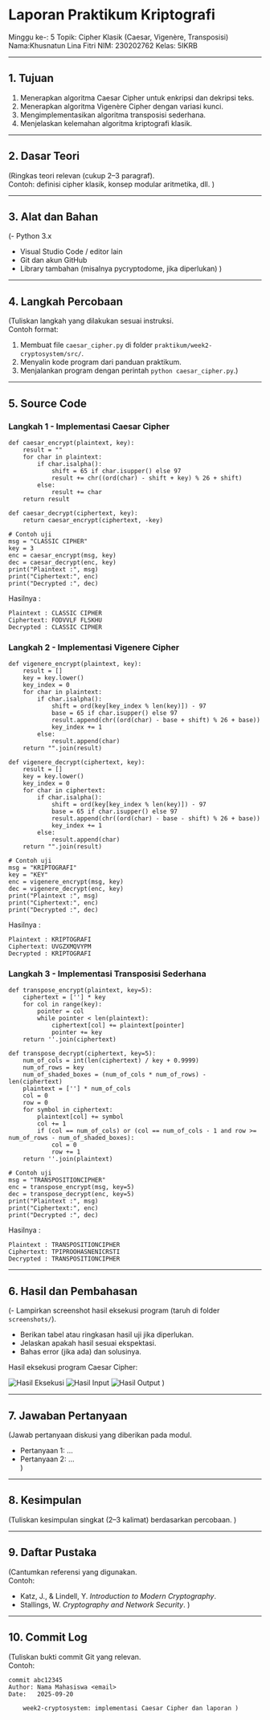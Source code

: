 # Laporan Praktikum Kriptografi
Minggu ke-: 5
Topik:  Cipher Klasik (Caesar, Vigenère, Transposisi) 
Nama:Khusnatun Lina Fitri 
NIM: 230202762 
Kelas: 5IKRB 

---

## 1. Tujuan
1. Menerapkan algoritma Caesar Cipher untuk enkripsi dan dekripsi teks.
2. Menerapkan algoritma Vigenère Cipher dengan variasi kunci.
3. Mengimplementasikan algoritma transposisi sederhana.
4. Menjelaskan kelemahan algoritma kriptografi klasik.

---

## 2. Dasar Teori
(Ringkas teori relevan (cukup 2–3 paragraf).  
Contoh: definisi cipher klasik, konsep modular aritmetika, dll.  )

---

## 3. Alat dan Bahan
(- Python 3.x  
- Visual Studio Code / editor lain  
- Git dan akun GitHub  
- Library tambahan (misalnya pycryptodome, jika diperlukan)  )

---

## 4. Langkah Percobaan
(Tuliskan langkah yang dilakukan sesuai instruksi.  
Contoh format:
1. Membuat file `caesar_cipher.py` di folder `praktikum/week2-cryptosystem/src/`.
2. Menyalin kode program dari panduan praktikum.
3. Menjalankan program dengan perintah `python caesar_cipher.py`.)

---

## 5. Source Code
### Langkah 1 - Implementasi Caesar Cipher
```
def caesar_encrypt(plaintext, key):
    result = ""
    for char in plaintext:
        if char.isalpha():
            shift = 65 if char.isupper() else 97
            result += chr((ord(char) - shift + key) % 26 + shift)
        else:
            result += char
    return result

def caesar_decrypt(ciphertext, key):
    return caesar_encrypt(ciphertext, -key)

# Contoh uji
msg = "CLASSIC CIPHER"
key = 3
enc = caesar_encrypt(msg, key)
dec = caesar_decrypt(enc, key)
print("Plaintext :", msg)
print("Ciphertext:", enc)
print("Decrypted :", dec)
```
Hasilnya : 
```
Plaintext : CLASSIC CIPHER
Ciphertext: FODVVLF FLSKHU
Decrypted : CLASSIC CIPHER
```

### Langkah 2 - Implementasi Vigenere Cipher

```
def vigenere_encrypt(plaintext, key):
    result = []
    key = key.lower()
    key_index = 0
    for char in plaintext:
        if char.isalpha():
            shift = ord(key[key_index % len(key)]) - 97
            base = 65 if char.isupper() else 97
            result.append(chr((ord(char) - base + shift) % 26 + base))
            key_index += 1
        else:
            result.append(char)
    return "".join(result)

def vigenere_decrypt(ciphertext, key):
    result = []
    key = key.lower()
    key_index = 0
    for char in ciphertext:
        if char.isalpha():
            shift = ord(key[key_index % len(key)]) - 97
            base = 65 if char.isupper() else 97
            result.append(chr((ord(char) - base - shift) % 26 + base))
            key_index += 1
        else:
            result.append(char)
    return "".join(result)

# Contoh uji
msg = "KRIPTOGRAFI"
key = "KEY"
enc = vigenere_encrypt(msg, key)
dec = vigenere_decrypt(enc, key)
print("Plaintext :", msg)
print("Ciphertext:", enc)
print("Decrypted :", dec)
```
Hasilnya : 
```
Plaintext : KRIPTOGRAFI
Ciphertext: UVGZXMQVYPM
Decrypted : KRIPTOGRAFI
```

### Langkah 3 - Implementasi Transposisi Sederhana
```
def transpose_encrypt(plaintext, key=5):
    ciphertext = [''] * key
    for col in range(key):
        pointer = col
        while pointer < len(plaintext):
            ciphertext[col] += plaintext[pointer]
            pointer += key
    return ''.join(ciphertext)

def transpose_decrypt(ciphertext, key=5):
    num_of_cols = int(len(ciphertext) / key + 0.9999)
    num_of_rows = key
    num_of_shaded_boxes = (num_of_cols * num_of_rows) - len(ciphertext)
    plaintext = [''] * num_of_cols
    col = 0
    row = 0
    for symbol in ciphertext:
        plaintext[col] += symbol
        col += 1
        if (col == num_of_cols) or (col == num_of_cols - 1 and row >= num_of_rows - num_of_shaded_boxes):
            col = 0
            row += 1
    return ''.join(plaintext)

# Contoh uji
msg = "TRANSPOSITIONCIPHER"
enc = transpose_encrypt(msg, key=5)
dec = transpose_decrypt(enc, key=5)
print("Plaintext :", msg)
print("Ciphertext:", enc)
print("Decrypted :", dec)
```
Hasilnya :
```
Plaintext : TRANSPOSITIONCIPHER
Ciphertext: TPIPROOHASNENICRSTI
Decrypted : TRANSPOSITIONCIPHER
```

---

## 6. Hasil dan Pembahasan
(- Lampirkan screenshot hasil eksekusi program (taruh di folder `screenshots/`).  
- Berikan tabel atau ringkasan hasil uji jika diperlukan.  
- Jelaskan apakah hasil sesuai ekspektasi.  
- Bahas error (jika ada) dan solusinya. 

Hasil eksekusi program Caesar Cipher:

![Hasil Eksekusi](screenshots/output.png)
![Hasil Input](screenshots/input.png)
![Hasil Output](screenshots/output.png)
)

---

## 7. Jawaban Pertanyaan
(Jawab pertanyaan diskusi yang diberikan pada modul.  
- Pertanyaan 1: …  
- Pertanyaan 2: …  
)
---

## 8. Kesimpulan
(Tuliskan kesimpulan singkat (2–3 kalimat) berdasarkan percobaan.  )

---

## 9. Daftar Pustaka
(Cantumkan referensi yang digunakan.  
Contoh:  
- Katz, J., & Lindell, Y. *Introduction to Modern Cryptography*.  
- Stallings, W. *Cryptography and Network Security*.  )

---

## 10. Commit Log
(Tuliskan bukti commit Git yang relevan.  
Contoh:
```
commit abc12345
Author: Nama Mahasiswa <email>
Date:   2025-09-20

    week2-cryptosystem: implementasi Caesar Cipher dan laporan )
```
